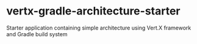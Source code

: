 # vertx-gradle-architecture-starter
Starter application containing simple architecture using Vert.X framework and Gradle build system
